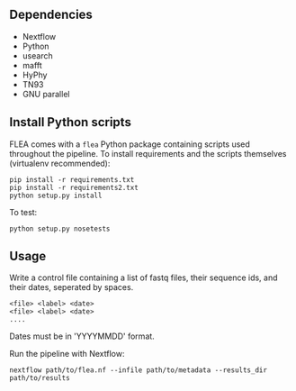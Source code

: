 Dependencies
------------
- Nextflow
- Python
- usearch
- mafft
- HyPhy
- TN93
- GNU parallel

Install Python scripts
----------------------

FLEA comes with a `flea` Python package containing scripts used
throughout the pipeline. To install requirements and the scripts
themselves (virtualenv recommended):

    pip install -r requirements.txt
    pip install -r requirements2.txt
    python setup.py install

To test:

    python setup.py nosetests


Usage
-----
Write a control file containing a list of fastq files, their sequence ids, and
their dates, seperated by spaces.

    <file> <label> <date>
    <file> <label> <date>
    ....

Dates must be in 'YYYYMMDD' format.

Run the pipeline with Nextflow:

    nextflow path/to/flea.nf --infile path/to/metadata --results_dir path/to/results

